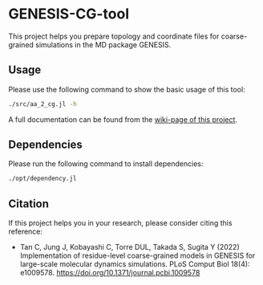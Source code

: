 # GENESIS-CG-tool

This project helps you prepare topology and coordinate files for coarse-grained simulations in the MD package GENESIS.

## Usage

Please use the following command to show the basic usage of this tool:
```bash
./src/aa_2_cg.jl -h
```

A full documentation can be found from the [wiki-page of this project](https://github.com/noinil/genesis_cg_tools/wiki).

## Dependencies

Please run the following command to install dependencies:
```bash
./opt/dependency.jl
```

## Citation

If this project helps you in your research, please consider citing this reference:

- Tan C, Jung J, Kobayashi C, Torre DUL, Takada S, Sugita Y (2022) Implementation of residue-level coarse-grained models in GENESIS for large-scale molecular dynamics simulations. PLoS Comput Biol 18(4): e1009578. https://doi.org/10.1371/journal.pcbi.1009578


